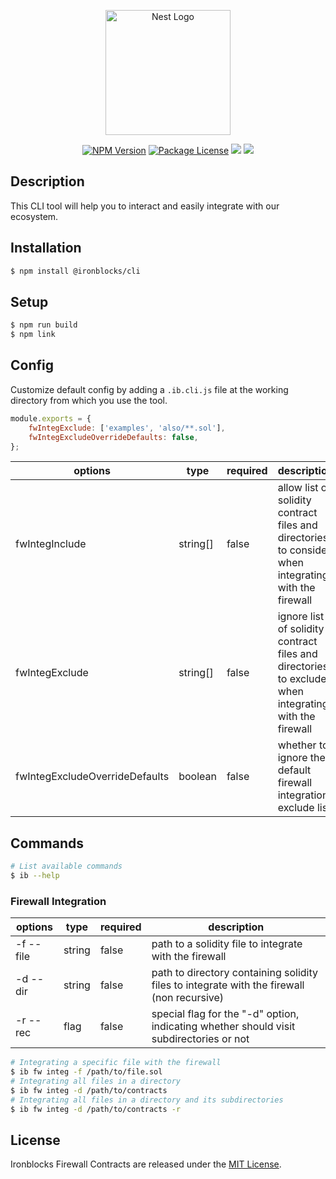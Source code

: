 <p align="center">
    <a href="https://www.ironblocks.com/" target="blank"><img src="https://app.ironblocks.com/assets/icons/ironblocks/logo.svg" width="200" alt="Nest Logo" /></a>
</p>

<p align="center">
    <a href="https://www.npmjs.com/~ironblocks" target="_blank"><img src="https://img.shields.io/npm/v/@ironblocks/cli" alt="NPM Version" /></a>
    <a href="https://opensource.org/licenses/MIT" target="_blank"><img src="https://img.shields.io/badge/License-MIT-green.svg" alt="Package License" /></a>
    <a href="https://discord.com/channels/1065679814289268929" target="_blank"><img src="https://img.shields.io/badge/Discord-blue?logo=discord&logoColor=white"></a>
    <a href="https://twitter.com/Ironblocks_" target="_blank"><img src="https://img.shields.io/twitter/follow/nestframework.svg?style=social&label=Follow"></a>
</p>

## Description

This CLI tool will help you to interact and easily integrate with our ecosystem.

## Installation

```bash
$ npm install @ironblocks/cli
```

## Setup

```bash
$ npm run build
$ npm link
```

## Config

Customize default config by adding a `.ib.cli.js` file at the working directory from which you use the tool.

```js
module.exports = {
    fwIntegExclude: ['examples', 'also/**.sol'],
    fwIntegExcludeOverrideDefaults: false,
};
```

| options                        | type        | required | description                                                                                           | defaults         |
|--------------------------------| ----------- | -------- | ------------------------------------------------------------------------------------------------------|------------------|
| fwIntegInclude                 | string[]    | false    | allow list of solidity contract files and directories to consider when integrating with the firewall  | -                |
| fwIntegExclude                 | string[]    | false    | ignore list of solidity contract files and directories to exclude when integrating with the firewall  | ["node_modules"] |
| fwIntegExcludeOverrideDefaults | boolean     | false    | whether to ignore the default firewall integration exclude list                                       | false            |

## Commands
```bash
# List available commands
$ ib --help
```

### Firewall Integration

| options   | type       | required | description                                                                                |
|-----------| ---------- | -------- | -------------------------------------------------------------------------------------------|
| -f --file | string     | false    | path to a solidity file to integrate with the firewall                                     |
| -d --dir  | string     | false    | path to directory containing solidity files to integrate with the firewall (non recursive) |
| -r --rec  | flag       | false    | special flag for the "-d" option, indicating whether should visit subdirectories or not    |

```bash
# Integrating a specific file with the firewall
$ ib fw integ -f /path/to/file.sol
# Integrating all files in a directory
$ ib fw integ -d /path/to/contracts
# Integrating all files in a directory and its subdirectories
$ ib fw integ -d /path/to/contracts -r
```

## License

Ironblocks Firewall Contracts are released under the [MIT License](LICENSE).
